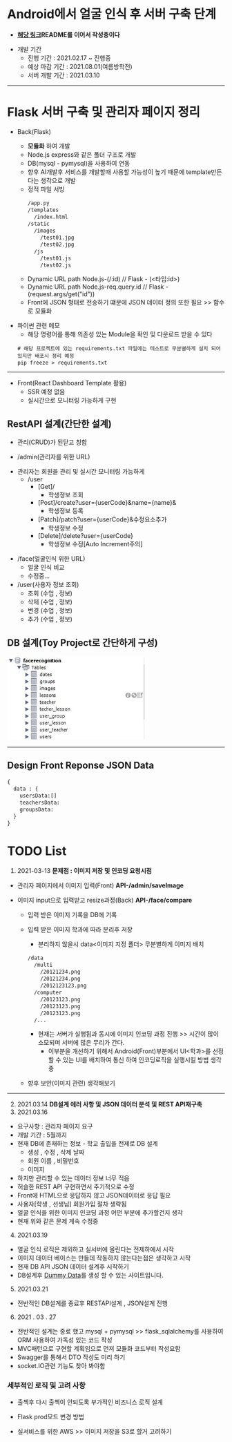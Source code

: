 # Android에서 얼굴 인식 후 서버 구축 단계

- **<a href = "https://github.com/Yumin-Kim/RTSP_Node.js_Server">해당 링크</a>README를 이어서 작성중이다**

* 개발 기간
  - 진행 기간 : 2021.02.17 ~ 진행중
  - 예상 마감 기간 : 2021.08.01(여름방학전)
  - 서버 개발 기간 : 2021.03.10

---

# Flask 서버 구축 및 관리자 페이지 정리

- Back(Flask)

  - **모듈화** 하여 개발
  - Node.js express와 같은 폴더 구조로 개발
  - DB(mysql - pymysql)을 사용하여 연동
  - 향후 AI개발후 서비스를 개발할때 사용할 가능성이 높기 때문에 template만든다는 생각으로 개발

  * 정적 파일 서빙
    ```
    /app.py
    /templates
      /index.html
    /static
      /images
        /test01.jpg
        /test02.jpg
      /js
        /test01.js
        /test02.js
    ```
  * Dynamic URL path Node.js-(/:id) // Flask - (<타입:id>)
  * Dynamic URL path Node.js-req.query.id // Flask - (request.args/get("id"))
  * Front에 JSON 형태로 전송하기 떄문에 JSON 데이터 정의 또한 필요 >> 함수로 모듈화

* 파이썬 관련 메모
  - 해당 명령어를 통해 의존성 있는 Module을 확인 및 다운로드 받을 수 있다
  ```
  # 해당 프로젝트에 있는 requirements.txt 파일에는 테스트로 무분별하게 설치 되어있지만 배포시 정리 예정
  pip freeze > requirements.txt
  ```

---

- Front(React Dashboard Template 활용)
  - SSR 예정 없음
  * 실시간으로 모니터링 가능하게 구현

## RestAPI 설계(간단한 설계)

- 관리(CRUD)가 된닫고 칭함

* /admin(관리자를 위한 URL)

- 관리자는 회원을 관리 및 실시간 모니터링 가능하게
  - /user
    - [Get]/
      - 학생정보 조회
    - [Post]/create?user={userCode}&name={name}&
      - 학생정보 등록
    - [Patch]/patch?user={userCode}&수정요소추가
      - 학생정보 수정
    - [Delete]/delete?user={userCode}
      - 학생정보 수정[Auto Increment주의]

* /face(얼굴인식 위한 URL)
  - 얼굴 인식 비교
  - 수정중...
* /user(사용자 정보 조회)
  - 조회 (수업 , 정보)
  - 삭제 (수업 , 정보)
  - 변경 (수업 , 정보)
  - 추가 (수업 , 정보)

## DB 설계(Toy Project로 간단하게 구성)

<!-- ![DB설계]() -->

![MysqlWorkSpaceImage](./MarkupImage/workspace.jpg)

---

## Design Front Reponse JSON Data

```
{
  data : {
    usersData:[]
    teachersData:
    groupsData:
  }
}
```

# TODO List

1. 2021-03-13 **문제점 : 이미지 저장 및 인코딩 요청시점**

- 관리자 페이지에서 이미지 입력(Front) **API-/admin/saveImage**
- 이미지 input으로 입력받고 resize과정(Back) **API-/face/compare**

  - 입력 받은 이미지 기록을 DB에 기록

  - 입력 받은 이미지 학과에 따라 분리후 저장

    - 분리하지 않을시 data<이미지 지정 폴더> 무분별하게 이미지 배치

    ```
    /data
      /multi
        /20121234.png
        /20121234.png
        /2012123123.png
      /computer
        /20123123.png
        /20123123.png
        /20123123.png
      /...
    ```

    - 현재는 서버가 실행됨과 동시에 이미지 인코딩 과정 진행 >> 시간이 많이 소모되며 서버에 많은 무리가 간다.
      - 이부분을 개선하기 위해서 Android(Front)부분에서 UI<학과>를 선정 할 수 있는 UI를 배치하여 통신 하여 인코딩로직을 실행시킬 방법 생각중

  - 향후 보안(이미지 관련) 생각해보기

---

2. 2021.03.14 **DB설계 에러 사항 및 JSON 데이터 분석 및 REST API재구축**
3. 2021.03.16

- 요구사항 : 관리자 페이지 요구
- 개발 기간 : 5월까지
- 현재 DB에 존재하는 정보 - 학교 출입을 전제로 DB 설계
  - 생성 , 수정 , 삭제 날짜
  - 회원 이름 , 비밀번호
  - 이미지
- 하지만 관리할 수 있는 데이터 정보 너무 적음
- 허슬한 REST API 구현하면서 주기적으로 수정
- Front에 HTML으로 응답하지 않고 JSON데이터로 응답 필요
- 사용자[학생 , 선생님] 회원가입 절차 생략됨
- 얼굴 인식을 위한 이미지 인코딩 과정 어떤 부분에 추가할건지 생각
- 현재 위와 같은 문제 계속 수정중

4. 2021.03.19

- 얼굴 인식 로직은 제외하고 실서버에 올린다는 전제하에서 시작
- 이미지 데이터 베이스는 만들데 작동하지 않는다는점은 생각하고 시작
- 현재 DB API JSON 데이터 설계후 시작하기
- DB설계후 <a href="http://filldb.info/">Dummy Data</a>를 생성 할 수 있는 사이트입니다.

5. 2021.03.21

- 전반적인 DB설계를 종료후 RESTAPI설계 , JSON설계 진행

6. 2021 . 03 . 27

- 전반적인 설계는 종료 했고 mysql + pymysql >> flask_sqlalchemy를 사용하여 ORM 사용하여 가독성 있는 코드 작성
- MVC패턴으로 구현할 계획임으로 먼저 모듈화 코드부터 작성요함
- Swagger를 통해서 DTO 작성도 미리 하기
- socket.IO관련 기능도 찾아 봐야함

### 세부적인 로직 및 고려 사항

- 출첵후 다시 출첵이 안되도록 부가적인 비즈니스 로직 설계

- Flask prod모드 변경 방법
- 실서비스를 위한 AWS >> 이미지 저장을 S3로 할거 고려하기
